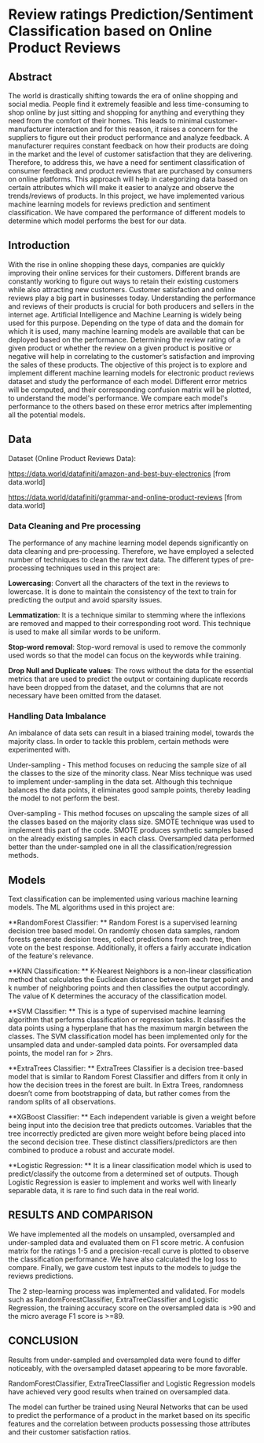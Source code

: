 # Review ratings Prediction/Sentiment Classification based on Online Product Reviews

## Abstract

The world is drastically shifting towards the era of online shopping and social media. People find it extremely feasible and less time-consuming to shop online by just sitting and shopping for anything and everything they need from the comfort of their homes. This leads to minimal customer-manufacturer interaction and for this reason, it raises a concern for the suppliers to figure out their product performance and analyze feedback. A manufacturer requires constant feedback on how their products are doing in the market and the level of customer satisfaction that they are delivering. Therefore, to address this, we have a need for sentiment classification of consumer feedback and product reviews that are purchased by consumers on online platforms. This approach will help in categorizing data based on certain attributes which will make it easier to analyze and observe the trends/reviews of products. In this project, we have implemented various machine learning models for reviews prediction and sentiment classification. We have compared the performance of different models to determine which model performs the best for our data. 

## Introduction

With the rise in online shopping these days, companies are quickly improving their online services for their customers. Different brands are constantly working to figure out ways to retain their existing customers while also attracting new customers. Customer satisfaction and online reviews play a big part in businesses today. Understanding the performance and reviews of their products is crucial for both producers and sellers in the internet age. Artificial Intelligence and Machine Learning is widely being used for this purpose. Depending on the type of data and the domain for which it is used, many machine learning models are available that can be deployed based on the performance. Determining the review rating of a given product or whether the review on a given product is positive or negative will help in correlating to the customer’s satisfaction and improving the sales of these products. 
The objective of this project is to explore and implement different machine learning models for electronic product reviews dataset and study the performance of each model. Different error metrics will be computed, and their corresponding confusion matrix will be plotted, to understand the model's performance. We compare each model's performance to the others based on these error metrics after implementing all the potential models. 

## Data 

Dataset (Online Product Reviews Data):

https://data.world/datafiniti/amazon-and-best-buy-electronics [from data.world]

https://data.world/datafiniti/grammar-and-online-product-reviews [from data.world]

### Data Cleaning and Pre processing

The performance of any machine learning model depends significantly on data cleaning and pre-processing. Therefore, we have employed a selected number of techniques to clean the raw text data. The different types of pre-processing techniques used in this project are:

**Lowercasing**: Convert all the characters of the text in the reviews to lowercase. It is done to maintain the consistency of the text to train for predicting the output and avoid sparsity issues.

**Lemmatization**: It is a technique similar to stemming where the inflexions are removed and mapped to their corresponding root word. This technique is used to make all similar words to be uniform.

**Stop-word removal**: Stop-word removal is used to remove the commonly used words so that the model can focus on the keywords while training.

**Drop Null and Duplicate values**: The rows without the data for the essential metrics that are used to predict the output or containing duplicate records have been dropped from the dataset, and the columns that are not necessary have been omitted from the dataset.

### Handling Data Imbalance

An imbalance of data sets can result in a biased training model, towards the majority class. In order to tackle this problem, certain methods were experimented with.

Under-sampling - This method focuses on reducing the sample size of all the classes to the size of the minority class. Near Miss technique was used to implement under-sampling in the data set. Although this technique balances the data points, it eliminates good sample points, thereby leading the model to not perform the best.

Over-sampling - This method focuses on upscaling the sample sizes of all the classes based on the majority class size. SMOTE technique was used to implement this part of the code. SMOTE produces synthetic samples based on the already existing samples in each class. Oversampled data performed better than the under-sampled one in all the classification/regression methods.

## Models

Text classification can be implemented using various machine learning models. The ML algorithms used in this project are:

**RandomForest Classifier: **
Random Forest is a supervised learning decision tree based model. On randomly chosen data samples, random forests generate decision trees, collect predictions from each tree, then vote on the best response. Additionally, it offers a fairly accurate indication of the feature's relevance.
 
**KNN Classification: **
K-Nearest Neighbors is a non-linear classification method that calculates the Euclidean distance between the target point and k number of neighboring points and then classifies the output accordingly. The value of K determines the accuracy of the classification model. 
 
**SVM Classifier: **
This is a type of supervised machine learning algorithm that performs classification or regression tasks. It classifies the data points using a hyperplane that has the maximum margin between the classes.
The SVM classification model has been implemented only for the unsampled data and under-sampled data points. For oversampled data points, the model ran for > 2hrs.  

**ExtraTrees Classifier: **
ExtraTrees Classifier is a decision tree-based model that is similar to Random Forest Classifier and differs from it only in how the decision trees in the forest are built. In Extra Trees, randomness doesn’t come from bootstrapping of data, but rather comes from the random splits of all observations.

**XGBoost Classifier: **
Each independent variable is given a weight before being input into the decision tree that predicts outcomes. Variables that the tree incorrectly predicted are given more weight before being placed into the second decision tree. These distinct classifiers/predictors are then combined to produce a robust and accurate model.

**Logistic Regression: **
It is a linear classification model which is used to predict/classify the outcome from a determined set of outputs. Though Logistic Regression is easier to implement and works well with linearly separable data, it is rare to find such data in the real world.

## RESULTS AND COMPARISON

We have implemented all the models on unsampled, oversampled and under-sampled data and evaluated them on F1 score metric. A confusion matrix for the ratings 1-5 and a precision-recall curve is plotted to observe the classification performance. We have also calculated the log loss to compare. Finally, we gave custom test inputs to the models to judge the reviews predictions. 

The 2 step-learning process was implemented and validated. For models such as RandomForestClassifier, ExtraTreeClassifier and Logistic Regression, the training accuracy score on the oversampled data is >90 and the micro average F1 score is >=89.     

## CONCLUSION 

Results from under-sampled and oversampled data were found to differ noticeably, with the oversampled dataset appearing to be more favorable.

RandomForestClassifier, ExtraTreeClassifier and Logistic Regression models have achieved very good results when trained on oversampled data. 

The model can further be trained using Neural Networks that can be used to predict the performance of a product in the market based on its specific features and the correlation between products possessing those attributes and their customer satisfaction ratios. 
